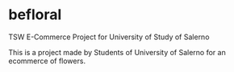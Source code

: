 # befloral
TSW E-Commerce Project for University of Study of Salerno

This is a project made by Students of University of Salerno for an ecommerce of flowers.
